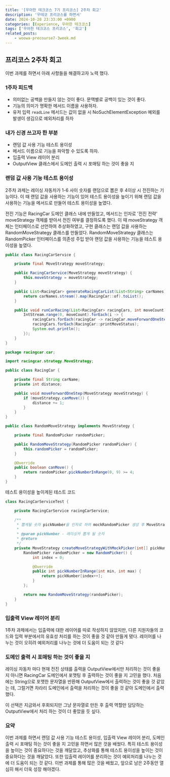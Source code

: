 ```yaml
---
title: '[우아한 테크코스 7기 프리코스] 2주차 회고'
description: '우테코 프리코스를 하면서'
date: 2024-10-28 23:33:00 +0900
categories: [Experience, 우아한 테크코스]
tags: ['우아한 테크코스 프리코스', '회고']
related_posts:
    - woowa-precourse7-3week.md
---
```


## 프리코스 2주차 회고
이번 과제를 하면서 아래 사항들을 해결하고자 노력 했다.

### 1주차 피드백
- 의미없는 공백을 만들지 않는 것이 좋다. 문맥별로 공백이 있는 것이 좋다.
- 기능의 의미가 명확한 메서드 이름을 사용하자.
- 유저 입력 `readLine` 메서드는 값이 없을 시 NoSuchElementException 예외를 발생이 생김으로 예외처리를 하자

###  내가 신경 쓰고자 한 부분
- 랜덤 값 사용 기능 테스트 용이성
- 메서드 이름으로 기능을 파악할 수 있도록 하자.
- 입출력 View 레이어 분리
- OutputView 클래스에서 도메인 출력 시 포매팅 하는 것이 좋을 지

### 랜덤 값 사용 기능 테스트 용이성
2주차 과제는 레이싱 자동차가 1-6 사이 숫자를 랜덤으로 뽑은 후 4이상 시 전진하는 기능이다. 이 때 랜덤 값을 사용하는 기능이 있어 테스트 용이성을 높이기 위해 랜덤 값을 사용하는 기능을 메서드로 만들어 테스트 용이성을 높였다.

전진 기능은 RacingCar 도메인 클래스 내에 만들었고, 메서드는 인자로 '전진 전략' moveStrategy 객체를 받아서 전진 여부를 결정하도록 했다. 이 때 moveStrategy 객체는 인터페이스로 선언하여 추상화하였고, 구현 클래스는 랜덤 값을 사용하는 RandomMoveStrategy 클래스를 만들었다. RandomMoveStrategy 클래스는 RandomPicker 인터페이스를 의존성 주입 받아 랜덤 값을 사용하는 기능을 테스트 용이성을 높였다.

``` java
public class RacingCarService {

    private final MoveStrategy moveStrategy;

    public RacingCarService(MoveStrategy moveStrategy) {
        this.moveStrategy = moveStrategy;
    }

    public List<RacingCar> generateRacingCarList(List<String> carNames) {
        return carNames.stream().map(RacingCar::of).toList();
    }

    public void runCarRacing(List<RacingCar> racingCars, int moveCount) {
        IntStream.range(0, moveCount).forEach(i -> {
            racingCars.forEach(racingCar -> racingCar.moveForwardOneStep(moveStrategy));
            racingCars.forEach(RacingCar::printMoveStatus);
            System.out.println();
        });
    }
}

package racingcar.car;

import racingcar.strategy.MoveStrategy;

public class RacingCar {

    private final String carName;
    private int distance;

    public void moveForwardOneStep(MoveStrategy moveStrategy) {
        if (moveStrategy.canMove()) {
            distance += 1;
        }
    }
}

public class RandomMoveStrategy implements MoveStrategy {

    private final RandomPicker randomPicker;

    public RandomMoveStrategy(RandomPicker randomPicker) {
        this.randomPicker = randomPicker;
    }

    @Override
    public boolean canMove() {
        return randomPicker.pickNumberInRange(0, 9) >= 4;
    }
}
```
테스트 용이성을 높이게된 테스트 코드
``` java
class RacingCarServiceTest {

    private RacingCarService racingCarService;

    /**
     * 뽑게될 숫자 pickNumber을 인자로 하여 mockRandomPicker 생성 후 MoveStrategy 생성
     *
     * @param pickNumber - 레이싱카 뽑게 될 숫자
     * @return
     */
    private MoveStrategy createMoveStrategyWithMockPicker(int[] pickNumber) {
        RandomPicker randomPicker = new RandomPicker() {
            int index = 0;

            @Override
            public int pickNumberInRange(int min, int max) {
                return pickNumber[index++];
            }
        };

        return new RandomMoveStrategy(randomPicker);
    }
}
```

### 입출력 View 레이어 분리
1주차 과제에서는 입출력에 대한 레이어를 따로 작성하지 않았지만, 다른 지원자들의 코드와 입력 부분에서의 유효성 처리를 하는 것이 좋을 것 같아 만들게 됐다. 레이어를 나누는 것이 오히려 예외처리를 나누는 것에 더 도움이 되는 것 같다

### 도메인 출력 시 포매팅 하는 것이 좋을 지
레이싱 자동차 마다 현재 전진 상태를 출력을 OutputView에서만 처리하는 것이 좋을 지 아니면 RacingCar 도메인에서 포맷팅 후 출력하는 것이 좋을 지 고민을 했다. 처음에는 String으로 포맷한 문자열을 반환해 OutputView에서 출력하는 것이 좋을 것 같았는 데, 그럴거면 차라리 도메인에서 출력을 처리하는 것이 좋을 것 같아 도메인에서 출력했다.

이 선택은 지금와서 후회되지만 그냥 문자열로 만든 후 출력 역할만 담당하는 OutputView에서 처리 하는 것이 더 좋았을 듯 싶다.

### 요약
이번 과제를 하면서 랜덤 값 사용 기능 테스트 용이성, 입출력 View 레이어 분리, 도메인 출력 시 포매팅 하는 것이 좋을 지 고민을 하면서 많은 것을 배웠다. 특히 테스트 용이성을 높이는 것이 중요하다는 것을 깨달았고, 추상화를 통해 테스트 용이성을 높이는 것이 중요하다는 것을 깨달았다. 또한 입출력 레이어를 분리하는 것이 예외처리를 나누는 것에 더 도움이 되는 것 같다. 이번 과제를 통해 많은 것을 배웠고, 앞으로 남은 2주동안 열심히 해서 더욱 성장 해야겠다.
